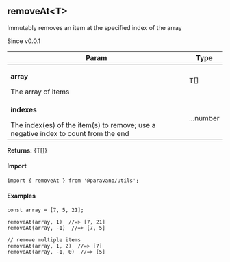 <h2>removeAt&lt;T&gt;</h2>
<p>Immutably removes an item at the specified index of the array</p>
<p>Since v0.0.1</p>
<table>
      <thead>
      <tr>
        <th>Param</th>
        <th>Type</th></tr>
      </thead>
      <tbody><tr><td><p><b>array</b></p>The array of items</td><td>T[]</td></tr><tr><td><p><b>indexes</b></p>The index(es) of the item(s) to remove; use a negative index to count from the end</td><td>...number</td></tr></tbody>
    </table><p><b>Returns:</b> {T[]}</p>
<h4>Import</h4>

```
import { removeAt } from '@paravano/utils';
```

  <h4>Examples</h4>




```    
const array = [7, 5, 21];

removeAt(array, 1)  //=> [7, 21]
removeAt(array, -1)  //=> [7, 5]

// remove multiple items
removeAt(array, 1, 2)  //=> [7]
removeAt(array, -1, 0)  //=> [5]
```

    